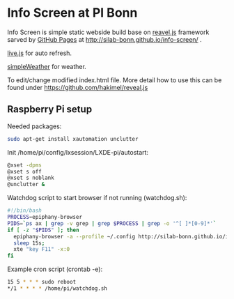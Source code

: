 # Info Screen at PI Bonn

Info Screen is simple static webside build base on [reavel.js](http://lab.hakim.se/reveal-js/) framework sarved by [GitHub Pages](https://pages.github.com/) at http://silab-bonn.github.io/info-screen/ .

[live.js](http://livejs.com/) for auto refresh.

[simpleWeather](http://simpleweatherjs.com) for weather.

To edit/change modified index.html file.
More detail how to use this can be found under https://github.com/hakimel/reveal.js


## Raspberry Pi setup

Needed packages:

```bash
sudo apt-get install xautomation unclutter
```

Init /home/pi/config/lxsession/LXDE-pi/autostart:

```bash
@xset -dpms
@xset s off
@xset s noblank
@unclutter &
```

Watchdog script to start browser if not running (watchdog.sh):

```bash
#!/bin/bash
PROCESS=epiphany-browser
PIDS=`ps ax | grep -v grep | grep $PROCESS | grep -o '^[ ]*[0-9]*'`
if [ -z "$PIDS" ]; then
  epiphany-browser -a --profile ~/.config http://silab-bonn.github.io/info-screen --display=:0 &
  sleep 15s;
  xte "key F11" -x:0
fi
```

Example cron script (crontab -e):

```bash
15 5 * * * sudo reboot
*/1 * * * * /home/pi/watchdog.sh
```
